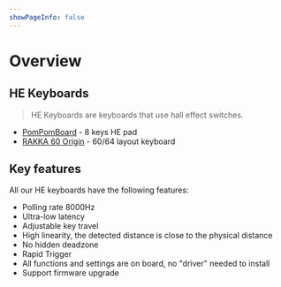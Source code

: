 ```yaml
---
showPageInfo: false
---
```


# Overview

## HE Keyboards

> HE Keyboards are keyboards that use hall effect switches.

- [PomPomBoard](./pompomboard.html) - 8 keys HE pad
- [RAKKA 60 Origin](./60-origin.html) - 60/64 layout keyboard

## Key features

All our HE keyboards have the following features:

- Polling rate 8000Hz
- Ultra-low latency
- Adjustable key travel
- High linearity, the detected distance is close to the physical distance
- No hidden deadzone
- Rapid Trigger
- All functions and settings are on board, no "driver" needed to install
- Support firmware upgrade

